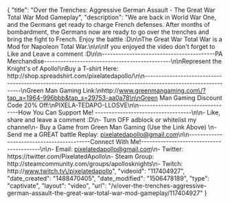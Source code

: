 {
    "title": "Over the Trenches: Aggressive German Assault - The Great War Total War Mod Gameplay",
    "description": "We are back in World War One, and the Germans get ready to charge French defenses.  After months of bombardment, the Germans now are ready to go over the trenches and bring the fight to French.  Enjoy the battle :D\n\nThe Great War Total War is a Mod for Napoleon Total War.\n\n\nIf you enjoyed the video don't forget to Like and Leave a comment :D\n\n-----------------------------------------PA Merchandise----------------------------------------------\n\nRepresent the Knight's of Apollo!\nBuy a T-shirt Here: http:\/\/shop.spreadshirt.com\/pixelatedapollo\/\n\n---------------------------------------------------------------------------------------------------------------\nGreen Man Gaming Link:\nhttp:\/\/www.greenmangaming.com\/?tap_a=1964-996bbb&tap_s=29753-aa0a78\n\nGreen Man Gaming Discount Code 20% Off:\nPIXELA-TEDAPO-LLOSVE\n\n----------------------------------How You Can Support Me! -----------------------------------\n\n- Like, share and leave a comment :D\n- Turn OFF adblock or whitelist my channel\n- Buy a Game from Green Man Gaming (Use the Link Above) \n- Send me a GREAT battle Replay: pixelatedapollo@gmail.com\n\n------------------------------------------Connect With Me!-----------------------------------------\n\n- Email: pixelatedapollo@gmail.com\n- Twitter: https:\/\/twitter.com\/PixelatedApollo\n- Steam Group:  http:\/\/steamcommunity.com\/groups\/apollosknights\n- Twitch: http:\/\/www.twitch.tv\/pixelatedapollo",
    "videoid": "117404927",
    "date_created": "1488470405",
    "date_modified": "1506478189",
    "type": "captivate",
    "layout": "video",
    "url": "\/v\/over-the-trenches-aggressive-german-assault-the-great-war-total-war-mod-gameplay\/117404927"
}